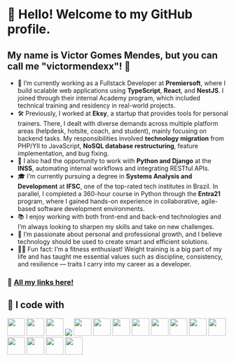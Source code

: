 # 👋 Hello! Welcome to my GitHub profile.
## My name is Victor Gomes Mendes, but you can call me "victormendexx"! 🚀

- 🔭 I’m currently working as a Fullstack Developer at **Premiersoft**, where I build scalable web applications using **TypeScript**, **React**, and **NestJS**. I joined through their internal Academy program, which included technical training and residency in real-world projects.  
- 🛠 Previously, I worked at **Eksy**, a startup that provides tools for personal trainers. There, I dealt with diverse demands across multiple platform areas (helpdesk, hotsite, coach, and student), mainly focusing on backend tasks. My responsibilities involved **technology migration** from PHP/YII to JavaScript, **NoSQL database restructuring**, feature implementation, and bug fixing.  
- 🐍 I also had the opportunity to work with **Python and Django** at the **INSS**, automating internal workflows and integrating RESTful APIs.  
- 🎓 I’m currently pursuing a degree in **Systems Analysis and Development** at **IFSC**, one of the top-rated tech institutes in Brazil. In parallel, I completed a 360-hour course in Python through the **Entra21** program, where I gained hands-on experience in collaborative, agile-based software development environments.  
- 📚 I enjoy working with both front-end and back-end technologies and I’m always looking to sharpen my skills and take on new challenges.  
- 🧠 I’m passionate about personal and professional growth, and I believe technology should be used to create smart and efficient solutions.  
- 🏋🏽 Fun fact: I’m a fitness enthusiast! Weight training is a big part of my life and has taught me essential values such as discipline, consistency, and resilience — traits I carry into my career as a developer.

### 🔗 [All my links here!](https://linktr.ee/victormendexx)

## 🧰 I code with

<div>
  <img loading="lazy" src="https://cdn.jsdelivr.net/gh/devicons/devicon/icons/javascript/javascript-original.svg" width="40" height="40"/>
  <img loading="lazy" src="https://cdn.jsdelivr.net/gh/devicons/devicon/icons/typescript/typescript-original.svg" width="40" height="40"/>
  <img loading="lazy" src="https://cdn.jsdelivr.net/gh/devicons/devicon/icons/react/react-original.svg" width="40" height="40"/>
  <img loading="lazy" src="https://cdn.jsdelivr.net/gh/devicons/devicon@latest/icons/nestjs/nestjs-original.svg" />   
  <img loading="lazy" src="https://cdn.jsdelivr.net/gh/devicons/devicon/icons/html5/html5-original.svg" width="40" height="40"/>
  <img loading="lazy" src="https://cdn.jsdelivr.net/gh/devicons/devicon/icons/css3/css3-original.svg" width="40" height="40"/>
  <img loading="lazy" src="https://cdn.jsdelivr.net/gh/devicons/devicon/icons/php/php-original.svg" width="40" height="40"/>
  <img loading="lazy" src="https://cdn.jsdelivr.net/gh/devicons/devicon/icons/python/python-original.svg" width="40" height="40"/>
  <img loading="lazy" src="https://cdn.jsdelivr.net/gh/devicons/devicon/icons/django/django-plain.svg" width="40" height="40"/>
  <img loading="lazy" src="https://cdn.jsdelivr.net/gh/devicons/devicon/icons/java/java-plain.svg" width="40" height="40"/>
  <img loading="lazy" src="https://cdn.jsdelivr.net/gh/devicons/devicon/icons/c/c-original.svg" width="40" height="40"/>
  <img loading="lazy" src="https://cdn.jsdelivr.net/gh/devicons/devicon/icons/mongodb/mongodb-original.svg" width="40" height="40"/>
  <img loading="lazy" src="https://cdn.jsdelivr.net/gh/devicons/devicon/icons/mongoose/mongoose-original.svg" width="40" height="40"/>
  <img loading="lazy" src="https://cdn.jsdelivr.net/gh/devicons/devicon/icons/sqlite/sqlite-original.svg" width="40" height="40"/>
  <img loading="lazy" src="https://cdn.jsdelivr.net/gh/devicons/devicon/icons/git/git-original.svg" width="40" height="40"/>
  <img loading="lazy" src="https://cdn.jsdelivr.net/gh/devicons/devicon/icons/linux/linux-original.svg" width="40" height="40"/>
</div>
